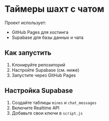 # Таймеры шахт с чатом

Проект использует:
- GitHub Pages для хостинга
- Supabase для базы данных и чата

## Как запустить
1. Клонируйте репозиторий
2. Настройте Supabase (см. ниже)
3. Запустите через GitHub Pages

## Настройка Supabase
1. Создайте таблицы `mines` и `chat_messages`
2. Включите Realtime API
3. Добавьте свои ключи в `script.js`
